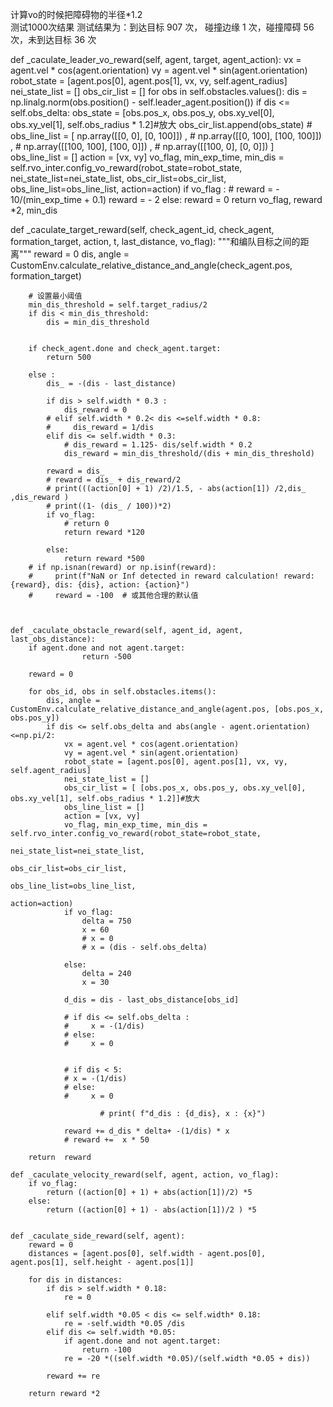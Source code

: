 计算vo的时候把障碍物的半径*1.2   
测试1000次结果 测试结果为：到达目标 907 次， 碰撞边缘 1 次，碰撞障碍 56 次，未到达目标 36 次      



def _caculate_leader_vo_reward(self, agent, target, agent_action):
        vx = agent.vel * cos(agent.orientation)
        vy = agent.vel * sin(agent.orientation)
        robot_state = [agent.pos[0], agent.pos[1], vx, vy, self.agent_radius]
        nei_state_list = []
        obs_cir_list = []
        for obs in self.obstacles.values():
            dis = np.linalg.norm(obs.position() - self.leader_agent.position())
            if dis <= self.obs_delta:
                obs_state = [obs.pos_x, obs.pos_y, obs.xy_vel[0], obs.xy_vel[1], self.obs_radius * 1.2]#放大
                obs_cir_list.append(obs_state)
        # obs_line_list = [ np.array([[0, 0], [0, 100]]) ,
        #                     np.array([[0, 100], [100, 100]]) ,
        #                     np.array([[100, 100], [100, 0]]) , 
        #                     np.array([[100, 0], [0, 0]]) ]
        obs_line_list = []
        action = [vx, vy]
        vo_flag, min_exp_time, min_dis = self.rvo_inter.config_vo_reward(robot_state=robot_state,
                                                                                                                                        nei_state_list=nei_state_list,
                                                                                                                                        obs_cir_list=obs_cir_list,
                                                                                                                                        obs_line_list=obs_line_list,
                                                                                                                                        action=action)
        if vo_flag :
            # reward = - 10/(min_exp_time + 0.1)
            reward = - 2
        else:
            reward = 0
        return vo_flag, reward *2, min_dis


def _caculate_target_reward(self, check_agent_id, check_agent, formation_target, action, t, last_distance, vo_flag):
        """和编队目标之间的距离"""
        reward = 0
        dis, angle = CustomEnv.calculate_relative_distance_and_angle(check_agent.pos, formation_target)

        # 设置最小阈值
        min_dis_threshold = self.target_radius/2
        if dis < min_dis_threshold:
            dis = min_dis_threshold

        
        if check_agent.done and check_agent.target:
            return 500
        
        else :
            dis_ = -(dis - last_distance) 

            if dis > self.width * 0.3 :
                dis_reward = 0
            # elif self.width * 0.2< dis <=self.width * 0.8:
            #     dis_reward = 1/dis
            elif dis <= self.width * 0.3:
                # dis_reward = 1.125- dis/self.width * 0.2
                dis_reward = min_dis_threshold/(dis + min_dis_threshold)
            
            reward = dis_
            # reward = dis_ + dis_reward/2
            # print(((action[0] + 1) /2)/1.5, - abs(action[1]) /2,dis_  ,dis_reward )
            # print((1- (dis_ / 100))*2)
            if vo_flag:
                # return 0
                return reward *120

            else:
                return reward *500
        # if np.isnan(reward) or np.isinf(reward):
        #     print(f"NaN or Inf detected in reward calculation! reward: {reward}, dis: {dis}, action: {action}")
        #     reward = -100  # 或其他合理的默认值

            

    def _caculate_obstacle_reward(self, agent_id, agent, last_obs_distance):
        if agent.done and not agent.target:
                    return -500
        
        reward = 0
        
        for obs_id, obs in self.obstacles.items():
            dis, angle = CustomEnv.calculate_relative_distance_and_angle(agent.pos, [obs.pos_x, obs.pos_y])
            if dis <= self.obs_delta and abs(angle - agent.orientation)<=np.pi/2:
                vx = agent.vel * cos(agent.orientation)
                vy = agent.vel * sin(agent.orientation)
                robot_state = [agent.pos[0], agent.pos[1], vx, vy, self.agent_radius]
                nei_state_list = []
                obs_cir_list = [ [obs.pos_x, obs.pos_y, obs.xy_vel[0], obs.xy_vel[1], self.obs_radius * 1.2]]#放大
                obs_line_list = []
                action = [vx, vy]
                vo_flag, min_exp_time, min_dis = self.rvo_inter.config_vo_reward(robot_state=robot_state,
                                                                                                                                                        nei_state_list=nei_state_list,
                                                                                                                                                        obs_cir_list=obs_cir_list,
                                                                                                                                                        obs_line_list=obs_line_list,
                                                                                                                                                        action=action)
                if vo_flag:
                    delta = 750
                    x = 60
                    # x = 0
                    # x = (dis - self.obs_delta)

                else:
                    delta = 240
                    x = 30

                d_dis = dis - last_obs_distance[obs_id]

                # if dis <= self.obs_delta :
                #     x = -(1/dis)
                # else:
                #     x = 0


                # if dis < 5:
                # x = -(1/dis)
                # else:
                #     x = 0
                
                        # print( f"d_dis : {d_dis}, x : {x}")
                    
                reward += d_dis * delta+ -(1/dis) * x
                # reward +=  x * 50
            
        return  reward 
    
    def _caculate_velocity_reward(self, agent, action, vo_flag):
        if vo_flag:
            return ((action[0] + 1) + abs(action[1])/2) *5
        else:
            return ((action[0] + 1) - abs(action[1])/2 ) *5
        

    def _caculate_side_reward(self, agent):
        reward = 0
        distances = [agent.pos[0], self.width - agent.pos[0], agent.pos[1], self.height - agent.pos[1]]
        
        for dis in distances:
            if dis > self.width * 0.18:
                re = 0
            
            elif self.width *0.05 < dis <= self.width* 0.18:
                re = -self.width *0.05 /dis
            elif dis <= self.width *0.05:
                if agent.done and not agent.target:
                    return -100
                re = -20 *((self.width *0.05)/(self.width *0.05 + dis))

            reward += re

        return reward *2